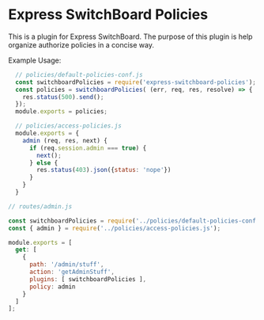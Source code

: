 # Express SwitchBoard Policies

This is a plugin for Express SwitchBoard. The purpose of this plugin is help organize authorize policies in a concise way.

Example Usage:

```js
  // policies/default-policies-conf.js
  const switchboardPolicies = require('express-switchboard-policies');
  const policies = switchboardPolicies( (err, req, res, resolve) => {
    res.status(500).send();
  });
  module.exports = policies;
```

```js
  // policies/access-policies.js
  module.exports = {
    admin (req, res, next) {
      if (req.session.admin === true) {
        next();
      } else {
        res.status(403).json({status: 'nope'})
      }
    }
  }
```

```js
// routes/admin.js

const switchboardPolicies = require('../policies/default-policies-conf.js');
const { admin } = require('../policies/access-policies.js');

module.exports = [
  get: [
    {
      path: '/admin/stuff',
      action: 'getAdminStuff',
      plugins: [ switchboardPolicies ],
      policy: admin
    }
  ]
];
  
```
